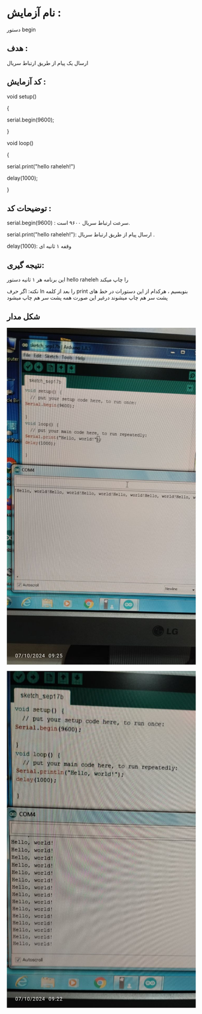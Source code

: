 # نام آزمایش :
دستور begin


## هدف :
ارسال یک پیام از طریق ارتباط سریال

 
  ## کد آزمایش :

void setup() 

{

serial.begin(9600);

}

void loop() 

{
 
serial.print("hello raheleh!")

delay(1000);

}


  ## توضیحات کد  :
  serial.begin(9600) : سرعت ارتباط سریال ۹۶۰۰ است.

  serial.print("hello raheleh!"): ارسال پیام از طریق ارتباط سریال .

  delay(1000): وقفه ۱ ثانیه ای


## نتیجه گیری:

این برنامه هر ۱ ثانیه دستور hello raheleh را چاپ میکند

نکته: اگر حرف ln را بعد از کلمه print  بنویسیم ، هرکدام از این دستورات در خط های پشت سر هم چاپ میشوند
درغیر این صورت همه پشت سر هم چاپ میشود

## شکل مدار
![توضیح تصویر](https://github.com/Rahel12384/microprocessor-2/blob/main/Micro2/IMG_20241014_005341_980.jpg)

![توضیح تصویر](https://github.com/Rahel12384/microprocessor-2/blob/main/Micro2/IMG_20241014_005342_185.jpg)
 
  

